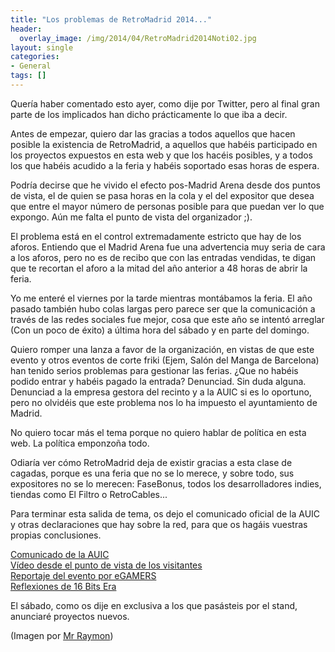 ```yaml
---
title: "Los problemas de RetroMadrid 2014..."
header:
  overlay_image: /img/2014/04/RetroMadrid2014Noti02.jpg
layout: single
categories:
- General
tags: []
---
```

Quería haber comentado esto ayer, como dije por Twitter, pero al final gran parte 
de los implicados han dicho prácticamente lo que iba a decir.

Antes de empezar, quiero dar las gracias a todos aquellos que hacen posible la existencia 
de RetroMadrid, a aquellos que habéis participado en los proyectos expuestos en esta web 
y que los hacéis posibles, y a todos los que habéis acudido a la feria y habéis soportado 
esas horas de espera.

Podría decirse que he vivido el efecto pos-Madrid Arena desde dos puntos de vista, el de 
quien se pasa horas en la cola y el del expositor que desea que entre el mayor número de 
personas posible para que puedan ver lo que expongo. Aún me falta el punto de vista del 
organizador ;).

El problema está en el control extremadamente estricto que hay de los aforos. Entiendo que 
el Madrid Arena fue una advertencia muy seria de cara a los aforos, pero no es de recibo que 
con las entradas vendidas, te digan que te recortan el aforo a la mitad del año anterior a 
48 horas de abrir la feria.

Yo me enteré el viernes por la tarde mientras montábamos la feria. El año pasado también hubo 
colas largas pero parece ser que la comunicación a través de las redes sociales fue mejor, 
cosa que este año se intentó arreglar (Con un poco de éxito) a última hora del sábado y en parte 
del domingo.

Quiero romper una lanza a favor de la organización, en vistas de que este evento y otros eventos 
de corte friki (Ejem, Salón del Manga de Barcelona) han tenido serios problemas para gestionar las 
ferias. ¿Que no habéis podido entrar y habéis pagado la entrada? Denunciad. Sin duda alguna. 
Denunciad a la empresa gestora del recinto y a la AUIC si es lo oportuno, pero no olvidéis que este 
problema nos lo ha impuesto el ayuntamiento de Madrid.

No quiero tocar más el tema porque no quiero hablar de política en esta web. La política emponzoña 
todo.

Odiaría ver cómo RetroMadrid deja de existir gracias a esta clase de cagadas, porque es una feria 
que no se lo merece, y sobre todo, sus expositores no se lo merecen: FaseBonus, todos los 
desarrolladores indies, tiendas como El Filtro o RetroCables...

Para terminar esta salida de tema, os dejo el comunicado oficial de la AUIC y otras declaraciones que 
hay sobre la red, para que os hagáis vuestras propias conclusiones.

[Comunicado de la AUIC](http://www.retromadrid.org/comunicado-oficial-de-la-organizacion/)  
[Vídeo desde el punto de vista de los visitantes](http://youtu.be/hIqg1bVZWzc)  
[Reportaje del evento por eGAMERS](http://www.youtube.com/watch?v=kqelXOukMcU)  
[Reflexiones de 16 Bits Era](https://www.youtube.com/watch?v=UuEbNNqVxeg)

El sábado, como os dije en exclusiva a los que pasásteis por el stand, anunciaré proyectos nuevos.

(Imagen por [Mr Raymon](http://www.youtube.com/user/MrRaymon))
